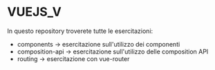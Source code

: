 # VUEJS_V

In questo repository troverete tutte le esercitazioni:

- components -> esercitazione sull'utilizzo dei componenti
- composition-api -> esercitazione sull'utilizzo delle composition API
- routing -> esercitazione con vue-router